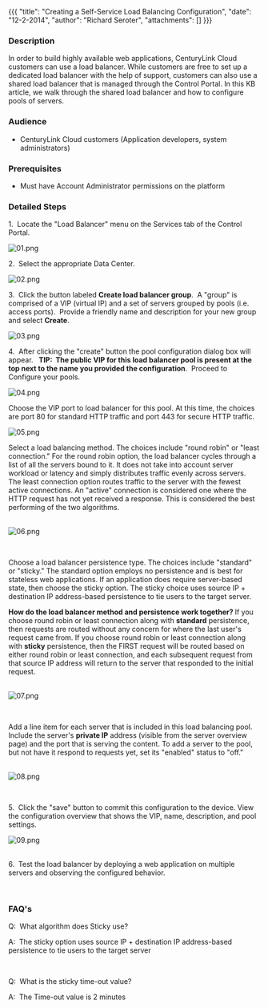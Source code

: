 {{{
  "title": "Creating a Self-Service Load Balancing Configuration",
  "date": "12-2-2014",
  "author": "Richard Seroter",
  "attachments": []
}}}

<h3>Description</h3>
<p>In order to build highly available web applications, CenturyLink Cloud customers can use a load balancer. While customers are free to set up a dedicated load balancer with the help of support, customers can also use a shared load balancer that is managed
  through the Control Portal. In this KB article, we walk through the shared load balancer and how to configure pools of servers.</p>
<h3>Audience</h3>
<ul>
  <li>CenturyLink Cloud customers (Application developers, system administrators)</li>
</ul>
<h3>Prerequisites</h3>
<ul>
  <li>Must have Account Administrator permissions on the platform</li>
</ul>
<h3>Detailed Steps</h3>
<p>1. &nbsp;Locate the "Load Balancer" menu on the Services tab of the Control Portal.</p>
<p><img src="https://t3n.zendesk.com/attachments/token/jFTfM26U2xv0P4TCAIYVPh9S6/?name=01.png" alt="01.png" />
</p>
<p>2. &nbsp;Select the appropriate Data Center.</p>
<p><img src="https://t3n.zendesk.com/attachments/token/8LWLtzq0adgJ4GPLXphkQQ7AH/?name=02.png" alt="02.png" />
</p>
<p>3. &nbsp;Click the button labeled <strong>Create load balancer group</strong>. &nbsp;A "group" is comprised of a VIP (virtual IP) and a set of servers grouped by pools (i.e. access ports). &nbsp;Provide a friendly name and description for your new group
  and select <strong>Create</strong>.</p>
<p><img src="https://t3n.zendesk.com/attachments/token/i2D4Dx6rLxOAuQ0k80AjBqBua/?name=03.png" alt="03.png" />
</p>
<p>4. &nbsp;After clicking the "create" button the pool configuration dialog box will appear. &nbsp;<strong> TIP: &nbsp;The public VIP for this load balancer pool is present at the top next to the name you provided the configuration</strong>. &nbsp;Proceed
  to Configure your pools.</p>
<p><img src="https://t3n.zendesk.com/attachments/token/I2jQbSa1No0BU5sC6S2wRV7LM/?name=04.png" alt="04.png" />
</p>
<p>Choose the VIP port to load balancer for this pool. At this time, the choices are port 80 for standard HTTP traffic and port 443 for secure HTTP traffic.</p>
<p><img src="https://t3n.zendesk.com/attachments/token/a8WGnyoj9xK9JwRd3juHl2IIp/?name=05.png" alt="05.png" />
</p>
<p>Select a load balancing method. The choices include "round robin" or "least connection." For the round robin option, the load balancer cycles through a list of all the servers bound to it. It does not take into account server workload or latency and simply
  distributes traffic evenly across servers. The least connection option routes traffic to the server with the fewest active connections. An "active" connection is considered one where the HTTP request has not yet received a response. This is considered
  the best performing of the two algorithms.&nbsp;
  <br />
  <br />
</p>
<p><img src="https://t3n.zendesk.com/attachments/token/n4WW6nTJuU4UEG71YFaR0oyyi/?name=06.png" alt="06.png" />
</p>
<p>&nbsp;</p>
<p>Choose a load balancer persistence type. The choices include "standard" or "sticky." The standard option employs no persistence and is best for stateless web applications. If an application does require server-based state, then choose the sticky option.
  The sticky choice uses source IP + destination IP address-based persistence to tie users to the target server.&nbsp;</p>
<p><strong>How do the load balancer method and persistence work together?&nbsp;</strong>If you choose round robin or least connection along with <strong>standard</strong> persistence, then requests are routed without any concern for where the last user's
  request came from. If you choose round robin or least connection along with <strong>sticky</strong> persistence, then the FIRST request will be routed based on either round robin or least connection, and each subsequent request from that source IP address
  will return to the server that responded to the initial request.
  <br />
  <br />
</p>
<p><img src="https://t3n.zendesk.com/attachments/token/wpLlbtlmdfCgRetQV89D6aRnh/?name=07.png" alt="07.png" />
</p>
<p>&nbsp;</p>
<p>Add a line item for each server that is included in this load balancing pool. Include the server's&nbsp;<strong>private&nbsp;</strong><strong>IP</strong> address (visible from the server overview page) and the port that is serving the content. To add
  a server to the pool, but not have it respond to requests yet, set its "enabled" status to "off."
  <br />
  <br />
</p>
<p><img src="https://t3n.zendesk.com/attachments/token/3xkVQ2JpuljDq9BPhL0nrQ0jf/?name=08.png" alt="08.png" />
</p>
<p>&nbsp;</p>
<p>5. &nbsp;Click the "save" button to commit this configuration to the device. View the configuration overview that shows the VIP, name, description, and pool settings.</p>
<p><img src="https://t3n.zendesk.com/attachments/token/9YtA5y6vwWMfovdRTeHAVXfjj/?name=09.png" alt="09.png" />
</p>
<p>
  <br />6. &nbsp;Test the load balancer by deploying a web application on multiple servers and observing the configured behavior.&nbsp;</p>
<p>&nbsp;&nbsp;</p>
<h3>FAQ's</h3>
<p>Q: &nbsp;What algorithm does Sticky use?</p>
<p>A: &nbsp;The sticky option uses source IP + destination IP address-based persistence to tie users to the target server</p>
<p>&nbsp;</p>
<p>Q: &nbsp;What is the sticky time-out value?</p>
<p>A: &nbsp;The Time-out value is 2 minutes</p>